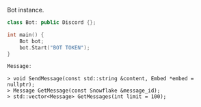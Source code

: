 Bot instance.
```c++
class Bot: public Discord {};

int main() {
	Bot bot;
	bot.Start("BOT TOKEN");
}

Message:
```
	> void SendMessage(const std::string &content, Embed *embed = nullptr);
	> Message GetMessage(const Snowflake &message_id);
	> std::vector<Message> GetMessages(int limit = 100);
```
```
